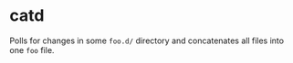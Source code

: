 # catd

Polls for changes in some `foo.d/` directory and concatenates all files into one `foo` file.
